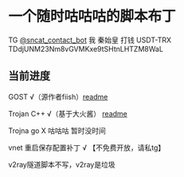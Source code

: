 # 一个随时咕咕咕的脚本布丁

TG [@sncat_contact_bot](https://t.me/sncat_contact_bot)
我 秦始皇 打钱 USDT-TRX TDdjUNM23Nm8vGVMKxe9tSHtnLHTZM8WaL

当前进度
-------------------------------

GOST √（源作者fiish）[readme](https://www.fiisi.com/?p=125)

Trojan C++ √（基于大火酱） [readme](https://github.com/SNSLogty/Tunnel-backup/tree/master/Trojan-cpp)

Trojna go X 咕咕咕  暂时没时间

vnet 重启保存配置补丁 √ 【不免费开放，请私tg】

v2ray隧道脚本不写，v2ray是垃圾
